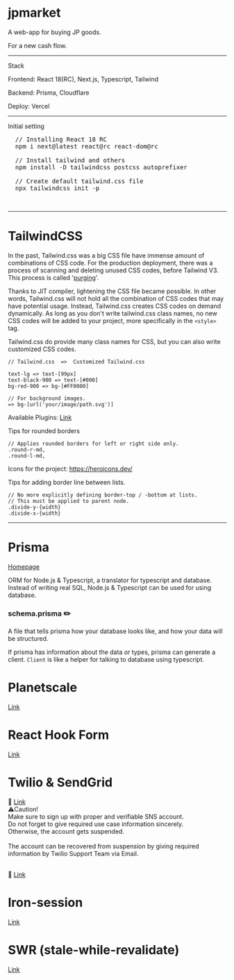 # jpmarket
A web-app for buying JP goods.

For a new cash flow.

<hr>

Stack

Frontend: React 18(RC), Next.js, Typescript, Tailwind

Backend: Prisma, Cloudflare

Deploy: Vercel

<hr>

Initial setting

<pre>
  // Installing React 18 RC
  npm i next@latest react@rc react-dom@rc

  // Install tailwind and others
  npm install -D tailwindcss postcss autoprefixer

  // Create default tailwind.css file
  npx tailwindcss init -p
</pre>

<br>

<hr>

# TailwindCSS

In the past, Tailwind.css was a big CSS file have immense amount of combinations of CSS code. For the production deployment, there was a process of scanning and deleting unused CSS codes, before Tailwind V3. This process is called '<a href="https://v2.tailwindcss.com/docs/optimizing-for-production">purging</a>'. 

Thanks to JIT compiler, lightening the CSS file became possible. In other words, Tailwind.css will not hold all the combination of CSS codes that may have potential usage. Instead, Tailwind.css creates CSS codes on demand dynamically. As long as you don't write tailwind.css class names, no new CSS codes will be added to your project, more specifically in the ```<style>``` tag.

Tailwind.css do provide many class names for CSS, but you can also write customized CSS codes.
```
// Tailwind.css  =>  Customized Tailwind.css

text-lg => text-[99px]
text-black-900 => text-[#000]
bg-red-900 => bg-[#FF0000]

// For background images.
=> bg-[url('your/image/path.svg')]
```

Available Plugins: <a href="https://tailwindcss.com/docs/plugins">Link</a>

Tips for rounded borders
```
// Applies rounded borders for left or right side only.
.round-r-md,
.round-l-md,
```

Icons for the project: <a href="https://heroicons.dev/">https://heroicons.dev/</a>

Tips for adding border line between lists.
```
// No more explicitly defining border-top / -bottom at lists.
// This must be applied to parent node.
.divide-y-{width}
.divide-x-{width}
```

<hr>

# Prisma 

<a href="https://www.prisma.io/">Homepage</a>

ORM for Node.js & Typescript, a translator for typescript and database.
<br>Instead of writing real SQL, Node.js & Typescript can be used for using database.

### schema.prisma ✏️

A file that tells prisma how your database looks like, and how your data will be structured.

If prisma has information about the data or types, prisma can generate a client. ```Client``` is like a helper for talking to database using typescript.


# Planetscale

<a href="https://planetscale.com/">Link</a>

# React Hook Form 

<a href="https://react-hook-form.com/">Link</a>

# Twilio & SendGrid

📱 <a href="https://www.twilio.com/">Link</a>
<br>
⚠️Caution!
<br>Make sure to sign up with proper and verifiable SNS account.
<br>Do not forget to give required use case information sincerely.
<br>Otherwise, the account gets suspended.
<br>
<br>The account can be recovered from suspension by giving required information by Twilio Support Team via Email.

<br>
📧 <a href="https://app.sendgrid.com/">Link</a>

# Iron-session

<a href="https://github.com/vvo/iron-session">Link</a>

# SWR (stale-while-revalidate)

<a href="https://swr.vercel.app/">Link</a>